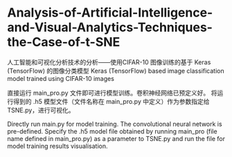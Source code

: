 # Analysis-of-Artificial-Intelligence-and-Visual-Analytics-Techniques-the-Case-of-t-SNE
人工智能和可视化分析技术的分析——使用CIFAR-10 图像训练的基于 Keras (TensorFlow) 的图像分类模型
Keras (TensorFlow) based image classification model trained using CIFAR-10 images

直接运行 main_pro.py 文件即可进行模型训练。卷积神经网络已预定义好。
将运行得到的 .h5 模型文件（文件名称在 main_pro.py 中定义）作为参数指定给TSNE.py，进行可视化。

Directly run main.py for model training. The convolutional neural network is pre-defined.
Specify the .h5 model file obtained by running main_pro (file name defined in main_pro.py) as a parameter to TSNE.py and run the file for model training results visualisation.
